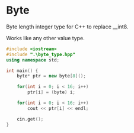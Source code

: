 # Byte
Byte length integer type for C++ to replace __int8.

Works like any other value type.
```C++
#include <iostream>
#include ".\byte_type.hpp"
using namespace std;

int main() {
    byte* ptr = new byte[8]();

    for(int i = 0; i < 16; i++)
        ptr[i] = (byte) i;

    for(int i = 0; i < 16; i++)
        cout << ptr[i] << endl;

    cin.get();
}
```
